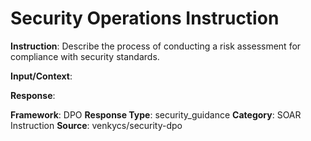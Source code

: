 # Security Operations Instruction

**Instruction**: Describe the process of conducting a risk assessment for compliance with security standards.

**Input/Context**: 

**Response**: 

**Framework**: DPO
**Response Type**: security_guidance
**Category**: SOAR Instruction
**Source**: venkycs/security-dpo

